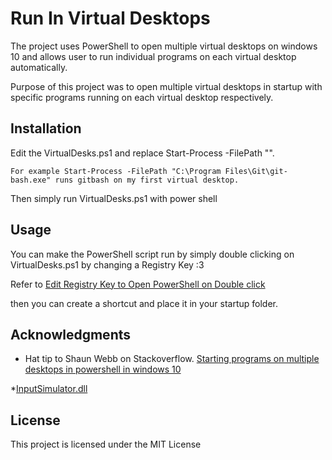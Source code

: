 # Run In Virtual Desktops

The project uses PowerShell to open multiple virtual desktops on windows 10 and allows user to run individual programs on each virtual desktop automatically.

Purpose of this project was to open multiple virtual desktops in startup with specific programs running on each virtual desktop respectively.

## Installation

Edit the VirtualDesks.ps1 and replace Start-Process -FilePath "<location of the program you need to execute>".

```
For example Start-Process -FilePath "C:\Program Files\Git\git-bash.exe" runs gitbash on my first virtual desktop.
```
Then simply run VirtualDesks.ps1 with power shell

## Usage

You can make the PowerShell script run by simply double clicking on VirtualDesks.ps1 by changing a Registry Key :3

Refer to [Edit Registry Key to Open PowerShell on Double click](http://stackoverflow.com/a/20623597)

then you can create a shortcut and place it in your startup folder.

## Acknowledgments

* Hat tip to Shaun Webb on Stackoverflow.
[Starting programs on multiple desktops in powershell in windows 10](http://stackoverflow.com/a/33271721)

*[InputSimulator.dll](https://inputsimulator.codeplex.com/)

## License

This project is licensed under the MIT License  

